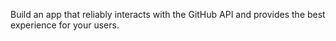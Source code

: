 Build an app that reliably interacts with the GitHub
API and provides the best experience for your users.
